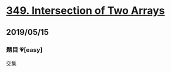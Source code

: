 # [349. Intersection of Two Arrays](https://leetcode.com/problems/intersection-of-two-arrays/)

## 2019/05/15

### 题目 💗[easy]

交集